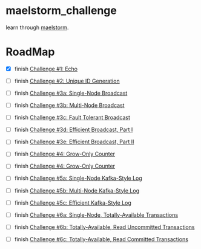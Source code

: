# maelstorm_challenge
learn through [maelstorm](https://fly.io/dist-sys/).

# RoadMap
- [x] finish [Challenge #1: Echo](https://fly.io/dist-sys/1/)
- [ ] finish [Challenge #2: Unique ID Generation](https://fly.io/dist-sys/2/)
- [ ] finish [Challenge #3a: Single-Node Broadcast](https://fly.io/dist-sys/3a/)
- [ ] finish [Challenge #3b: Multi-Node Broadcast](https://fly.io/dist-sys/3b/)
- [ ] finish [Challenge #3c: Fault Tolerant Broadcast](https://fly.io/dist-sys/3c/)
- [ ] finish [Challenge #3d: Efficient Broadcast, Part I](https://fly.io/dist-sys/3c/)
- [ ] finish [Challenge #3e: Efficient Broadcast, Part II](https://fly.io/dist-sys/3e/)
- [ ] finish [Challenge #4: Grow-Only Counter](https://fly.io/dist-sys/4/)
- [ ] finish [Challenge #4: Grow-Only Counter](https://fly.io/dist-sys/4/)
- [ ] finish [Challenge #5a: Single-Node Kafka-Style Log](https://fly.io/dist-sys/5a/)
- [ ] finish [Challenge #5b: Multi-Node Kafka-Style Log](https://fly.io/dist-sys/5b/)
- [ ] finish [Challenge #5c: Efficient Kafka-Style Log](https://fly.io/dist-sys/5c/)
- [ ] finish [Challenge #6a: Single-Node, Totally-Available Transactions](https://fly.io/dist-sys/6a/)
- [ ] finish [Challenge #6b: Totally-Available, Read Uncommitted Transactions](https://fly.io/dist-sys/6b/)
- [ ] finish [Challenge #6c: Totally-Available, Read Committed Transactions](https://fly.io/dist-sys/6c/)

